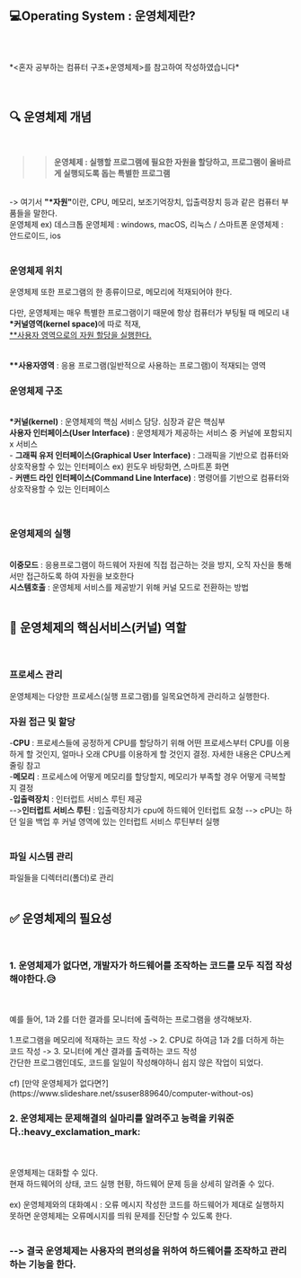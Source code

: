 :computer:<strong>Operating System : 운영체제란?</strong>
<br>
<br>
---
<br>
*<혼자 공부하는 컴퓨터 구조+운영체제>를 참고하여 작성하였습니다*
<br>
<br>
<br>

🔍 운영체제 개념
---
<br>

>> **운영체제 : 실행할 프로그램에 필요한 자원을 할당하고, 프로그램이 올바르게 실행되도록 돕는 특별한 프로그램**
<br>
-> 여기서 <strong>"*자원"</strong>이란, CPU, 메모리, 보조기억장치, 입출력장치 등과 같은 컴퓨터 부품들을 말한다.
<br>
운영체제 ex) 데스크톱 운영체제 : windows, macOS, 리눅스 / 스마트폰 운영체제 : 안드로이드, ios 
<br><br>

<h3>운영체제 위치</h3>
운영체제 또한 프로그램의 한 종류이므로, 메모리에 적재되어야 한다.
<br><br>
다만, 운영체제는 매우 특별한 프로그램이기 때문에 항상 컴퓨터가 부팅될 때 메모리 내 <strong>*커널영역(kernel space)</strong>에 따로 적재,
<br><u>**사용자 영역으로의 자원 할당을 실행한다.</u>
<br>
<img="">
<br>
<br>
<strong>**사용자영역</strong> : 응용 프로그램(일반적으로 사용하는 프로그램)이 적재되는 영역


<h3>운영체제 구조</h3>
<br>
<img="">
<strong>*커널(kernel)</strong> : 운영체제의 핵심 서비스 담당. 심장과 같은 핵심부
<br>
<strong>사용자 인터페이스(User Interface)</strong> : 운영체제가 제공하는 서비스 중 커널에 포함되지 x 서비스
<br>
  - <strong>그래픽 유저 인터페이스(Graphical User Interface)</strong> : 그래픽을 기반으로 컴퓨터와 상호작용할 수 있는 인터페이스 ex) 윈도우 바탕화면, 스마트폰 화면
<br>
  - <strong>커맨드 라인 인터페이스(Command Line Interface)</strong> : 명령어를 기반으로 컴퓨터와 상호작용할 수 있는 인터페이스





<br>
<br>
<br>
<h3>운영체제의 실행</h3>
<br>
<strong>이중모드</strong> : 응용프로그램이 하드웨어 자원에 직접 접근하는 것을 방지, 오직 자신을 통해서만 접근하도록 하여 자원을 보호한다
<br>
<strong>시스템호출</strong> : 운영체제 서비스를 제공받기 위해 커널 모드로 전환하는 방법

<br>
<br>


🔑 운영체제의 핵심서비스(커널) 역할
---
<br>



<h3>프로세스 관리</h3>
운영체제는 다양한 프로세스(실행 프로그램)를 일목요연하게 관리하고 실행한다. 

<h3>자원 접근 및 할당</h3>
 -<strong>CPU</strong> : 프로세스들에 공정하게 CPU를 할당하기 위해 어떤 프로세스부터 CPU를 이용하게 할 것인지, 얼마나 오래 CPU를 이용하게 할 것인지 결정. 자세한 내용은 CPU스케줄링 참고
 <br>
 -<strong>메모리</strong> : 프로세스에 어떻게 메모리를 할당할지, 메모리가 부족할 경우 어떻게 극복할지 결정
 <br>
 -<strong>입출력장치</strong> : 인터럽트 서비스 루틴 제공
 <br>--><strong>인터럽트 서비스 루틴</strong> : 입출력장치가 cpu에 하드웨어 인터럽트 요청 --> cPU는 하던 일을 백업 후 커널 영역에 있는 인터럽트 서비스 루틴부터 실행
<br>
<br>

<h3>파일 시스템 관리</h3>
파일들을 디렉터리(폴더)로 관리




<br>
<br>



:white_check_mark: 운영체제의 필요성
---
<br>
<h3>1. 운영체제가 없다면, 개발자가 하드웨어를 조작하는 코드를 모두 직접 작성해야한다.😥</h4>
<br><br> 예를 들어, 1과 2를 더한 결과를 모니터에 출력하는 프로그램을 생각해보자.
<br><br> 1.프로그램을 메모리에 적재하는 코드 작성 -> 2. CPU로 하여금 1과 2를 더하게 하는 코드 작성 -> 3. 모니터에 계산 결과를 출력하는 코드 작성
<br>간단한 프로그램인데도, 코드를 일일이 작성해야하니 쉽지 않은 작업이 되었다.

<br>
<br>
cf) [만약 운영체제가 없다면?](https://www.slideshare.net/ssuser889640/computer-without-os)


<h3>2. 운영체제는 문제해결의 실마리를 알려주고 능력을 키워준다.:heavy_exclamation_mark:</h4>
<br><br> 운영체제는 대화할 수 있다.
<br> 현재 하드웨어의 상태, 코드 실행 현황, 하드웨어 문제 등을 상세히 알려줄 수 있다.
<br>
<br>
ex) 운영체제와의 대화예시 : 오류 메시지
<img=...>
작성한 코드를 하드웨어가 제대로 실행하지 못하면 운영체제는 오류메시지를 띄워 문제를 진단할 수 있도록 한다.

<br>
<br>

<h3>--> 결국 운영체제는 <strong>사용자의 편의성</strong>을 위하여 하드웨어를 조작하고 관리하는 기능을 한다. </h3>


